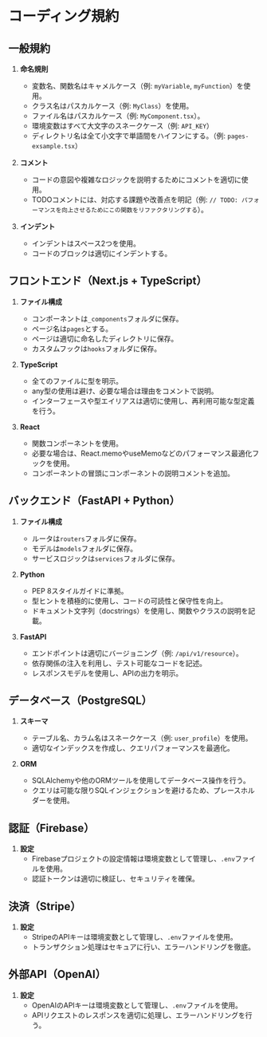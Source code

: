 # コーディング規約

## 一般規約
1. **命名規則**
   - 変数名、関数名はキャメルケース（例: `myVariable`, `myFunction`）を使用。
   - クラス名はパスカルケース（例: `MyClass`）を使用。
   - ファイル名はパスカルケース（例: `MyComponent.tsx`）。
   - 環境変数はすべて大文字のスネークケース（例: `API_KEY`）
   - ディレクトリ名は全て小文字で単語間をハイフンにする。（例: `pages-exsample.tsx`）

2. **コメント**
   - コードの意図や複雑なロジックを説明するためにコメントを適切に使用。
   - TODOコメントには、対応する課題や改善点を明記（例: `// TODO: パフォーマンスを向上させるためにこの関数をリファクタリングする`）。

3. **インデント**
   - インデントはスペース2つを使用。
   - コードのブロックは適切にインデントする。

## フロントエンド（Next.js + TypeScript）
1. **ファイル構成**
   - コンポーネントは`_components`フォルダに保存。
   - ページ名は`pages`とする。
   - ページは適切に命名したディレクトリに保存。
   - カスタムフックは`hooks`フォルダに保存。

2. **TypeScript**
   - 全てのファイルに型を明示。
   - any型の使用は避け、必要な場合は理由をコメントで説明。
   - インターフェースや型エイリアスは適切に使用し、再利用可能な型定義を行う。

3. **React**
   - 関数コンポーネントを使用。
   - 必要な場合は、React.memoやuseMemoなどのパフォーマンス最適化フックを使用。
   - コンポーネントの冒頭にコンポーネントの説明コメントを追加。

## バックエンド（FastAPI + Python）
1. **ファイル構成**
   - ルータは`routers`フォルダに保存。
   - モデルは`models`フォルダに保存。
   - サービスロジックは`services`フォルダに保存。

2. **Python**
   - PEP 8スタイルガイドに準拠。
   - 型ヒントを積極的に使用し、コードの可読性と保守性を向上。
   - ドキュメント文字列（docstrings）を使用し、関数やクラスの説明を記載。

3. **FastAPI**
   - エンドポイントは適切にバージョニング（例: `/api/v1/resource`）。
   - 依存関係の注入を利用し、テスト可能なコードを記述。
   - レスポンスモデルを使用し、APIの出力を明示。

## データベース（PostgreSQL）
1. **スキーマ**
   - テーブル名、カラム名はスネークケース（例: `user_profile`）を使用。
   - 適切なインデックスを作成し、クエリパフォーマンスを最適化。

2. **ORM**
   - SQLAlchemyや他のORMツールを使用してデータベース操作を行う。
   - クエリは可能な限りSQLインジェクションを避けるため、プレースホルダーを使用。

## 認証（Firebase）
1. **設定**
   - Firebaseプロジェクトの設定情報は環境変数として管理し、`.env`ファイルを使用。
   - 認証トークンは適切に検証し、セキュリティを確保。

## 決済（Stripe）
1. **設定**
   - StripeのAPIキーは環境変数として管理し、`.env`ファイルを使用。
   - トランザクション処理はセキュアに行い、エラーハンドリングを徹底。

## 外部API（OpenAI）
1. **設定**
   - OpenAIのAPIキーは環境変数として管理し、`.env`ファイルを使用。
   - APIリクエストのレスポンスを適切に処理し、エラーハンドリングを行う。
